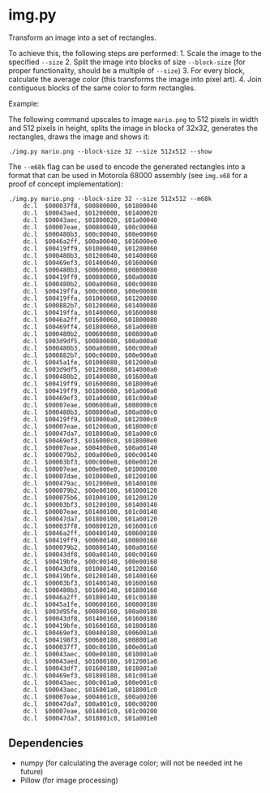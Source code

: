 # img.py

Transform an image into a set of rectangles.

To achieve this, the following steps are performed:
    1. Scale the image to the specified `--size`
    2. Split the image into blocks of size `--block-size` (for proper functionality, should be a multiple of `--size`)
    3. For every block, calculate the average color (this transforms the image into pixel art).
    4. Join contiguous blocks of the same color to form rectangles.

Example:

The following command upscales to image `mario.png` to 512 pixels in width and 512 pixels in height, splits the image in blocks of 32x32, generates the rectangles, draws the image and shows it:

```
./img.py mario.png --block-size 32 --size 512x512 --show
```

The `--m68k` flag can be used to encode the generated rectangles into a format that can be used in Motorola 68000 assembly (see `img.x68` for a proof of concept implementation):

```
./img.py mario.png --block-size 32 --size 512x512 --m68k
	dc.l  $000037f8, $00800000, $01800040
	dc.l  $00043aed, $01200000, $01400020
	dc.l  $00043aec, $01800020, $01a00040
	dc.l  $00007eae, $00800040, $00c00060
	dc.l  $000480b3, $00c00040, $00e00060
	dc.l  $0046a2ff, $00a00040, $016000e0
	dc.l  $00419ff9, $01000040, $01200060
	dc.l  $000480b3, $01200040, $01400060
	dc.l  $00469ef3, $01400040, $01600060
	dc.l  $000480b3, $00600060, $00800080
	dc.l  $00419ff9, $00800060, $00a00080
	dc.l  $000480b2, $00a00060, $00c00080
	dc.l  $00419ffa, $00c00060, $00e00080
	dc.l  $00419ffa, $01000060, $01200080
	dc.l  $000882b7, $01200060, $01400080
	dc.l  $00419ffa, $01400060, $01600080
	dc.l  $0046a2ff, $01600060, $01800080
	dc.l  $00469ff4, $01800060, $01a00080
	dc.l  $000480b2, $00600080, $008000a0
	dc.l  $003d9df5, $00800080, $00a000a0
	dc.l  $000480b3, $00a00080, $00c000a0
	dc.l  $000882b7, $00c00080, $00e000a0
	dc.l  $0045a1fe, $01000080, $012000a0
	dc.l  $003d9df5, $01200080, $014000a0
	dc.l  $000480b2, $01400080, $016000a0
	dc.l  $00419ff9, $01600080, $018000a0
	dc.l  $00419ff9, $01800080, $01a000a0
	dc.l  $00469ef3, $01a00080, $01c000a0
	dc.l  $00007eae, $006000a0, $008000c0
	dc.l  $000480b3, $008000a0, $00a000c0
	dc.l  $00419ff9, $010000a0, $012000c0
	dc.l  $00007eae, $012000a0, $018000c0
	dc.l  $00047da7, $018000a0, $01a000c0
	dc.l  $00469ef3, $016000c0, $018000e0
	dc.l  $00007eae, $004000e0, $00a00140
	dc.l  $000079b2, $00a000e0, $00c00140
	dc.l  $00003bf3, $00c000e0, $00e00120
	dc.l  $00007eae, $00e000e0, $01000100
	dc.l  $00007dae, $010000e0, $01200100
	dc.l  $000479ac, $012000e0, $01400100
	dc.l  $000079b2, $00e00100, $01000120
	dc.l  $000075b6, $01000100, $01200120
	dc.l  $00003bf3, $01200100, $01400140
	dc.l  $00007eae, $01400100, $01c00140
	dc.l  $00047da7, $01800100, $01a00120
	dc.l  $000037f8, $00800120, $016001c0
	dc.l  $0046a2ff, $00400140, $00600180
	dc.l  $00419ff9, $00600140, $00800160
	dc.l  $000079b2, $00800140, $00a00160
	dc.l  $00043df8, $00a00140, $00c00160
	dc.l  $00419bfe, $00c00140, $00e00160
	dc.l  $00043df8, $01000140, $01200160
	dc.l  $00419bfe, $01200140, $01400160
	dc.l  $00003bf3, $01400140, $01600160
	dc.l  $000480b3, $01600140, $01800160
	dc.l  $0046a2ff, $01800140, $01c00180
	dc.l  $0045a1fe, $00600160, $00800180
	dc.l  $003d95fe, $00800160, $00a00180
	dc.l  $00043df8, $01400160, $01600180
	dc.l  $00419bfe, $01600160, $01800180
	dc.l  $00469ef3, $00400180, $006001a0
	dc.l  $004198f3, $00600180, $008001a0
	dc.l  $000037f7, $00c00180, $00e001a0
	dc.l  $00043aec, $00e00180, $010001a0
	dc.l  $00043aed, $01000180, $012001a0
	dc.l  $00043df7, $01600180, $018001a0
	dc.l  $00469ef3, $01800180, $01c001a0
	dc.l  $00043aec, $00c001a0, $00e001c0
	dc.l  $00043aec, $016001a0, $018001c0
	dc.l  $00007eae, $004001c0, $00a00200
	dc.l  $00047da7, $00a001c0, $00c00200
	dc.l  $00007eae, $014001c0, $01c00200
	dc.l  $00047da7, $018001c0, $01a001e0
```

## Dependencies

- numpy (for calculating the average color; will not be needed int he future)
- Pillow (for image processing)
